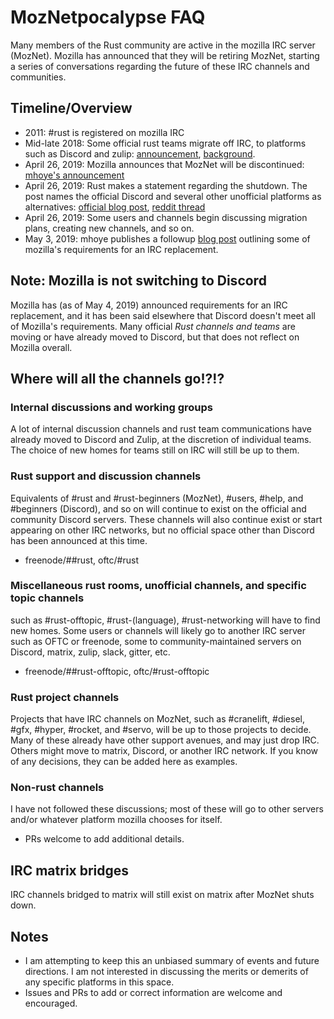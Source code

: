 # MozNetpocalypse FAQ

Many members of the Rust community are active in the mozilla IRC server
(MozNet). Mozilla has announced that they will be retiring MozNet, starting a
series of conversations regarding the future of these IRC channels and
communities.

## Timeline/Overview

* 2011: #rust is registered on mozilla IRC
* Mid-late 2018: Some official rust teams migrate off IRC, to platforms such as
  Discord and zulip:
  [announcement](https://internals.rust-lang.org/t/exploring-new-communication-channels/7859),
  [background](https://yakshav.es/from-the-rider-down/).
* April 26, 2019: Mozilla announces that MozNet will be discontinued: [mhoye's
  announcement](http://exple.tive.org/blarg/2019/04/26/synchronous-text/)
* April 26, 2019: Rust makes a statement regarding the shutdown. The post names
  the official Discord and several other unofficial platforms as alternatives:
  [official blog
  post](https://blog.rust-lang.org/2019/04/26/Mozilla-IRC-Sunset-and-the-Rust-Channel.html),
  [reddit
  thread](https://www.reddit.com/r/rust/comments/bhrm7g/mozilla_irc_sunset_and_the_rust_channel/)
* April 26, 2019: Some users and channels begin discussing migration plans,
  creating new channels, and so on.
* May 3, 2019: mhoye publishes a followup [blog
  post](http://exple.tive.org/blarg/2019/05/03/goals-and-constraints/)
  outlining some of mozilla's requirements for an IRC replacement.

## Note: Mozilla is not switching to Discord

Mozilla has (as of May 4, 2019) announced requirements for an IRC replacement,
and it has been said elsewhere that Discord doesn't meet all of Mozilla's
requirements.  Many official *Rust channels and teams* are moving or have
already moved to Discord, but that does not reflect on Mozilla overall.

## Where will all the channels go!?!?

### Internal discussions and working groups

A lot of internal discussion channels and rust team communications have already
moved to Discord and Zulip, at the discretion of individual teams. The choice
of new homes for teams still on IRC will still be up to them.

### Rust support and discussion channels

Equivalents of #rust and #rust-beginners (MozNet), #users, #help, and
#beginners (Discord), and so on will continue to exist on the official and
community Discord servers. These channels will also continue exist or start
appearing on other IRC networks, but no official space other than Discord has
been announced at this time.

* freenode/##rust, oftc/#rust

### Miscellaneous rust rooms, unofficial channels, and specific topic channels
such as #rust-offtopic, #rust-(language), #rust-networking will have to find
new homes. Some users or channels will likely go to another IRC server such as
OFTC or freenode, some to community-maintained servers on Discord, matrix,
zulip, slack, gitter, etc.

* freenode/##rust-offtopic, oftc/#rust-offtopic

### Rust project channels

Projects that have IRC channels on MozNet, such as #cranelift, #diesel, #gfx,
#hyper, #rocket, and #servo, will be up to those projects to decide. Many of
these already have other support avenues, and may just drop IRC. Others might
move to matrix, Discord, or another IRC network. If you know of any decisions,
they can be added here as examples.

### Non-rust channels

I have not followed these discussions; most of these will go to other servers
and/or whatever platform mozilla chooses for itself.

* PRs welcome to add additional details.

## IRC matrix bridges

IRC channels bridged to matrix will still exist on matrix after MozNet shuts
down.

## Notes

* I am attempting to keep this an unbiased summary of events and future
  directions. I am not interested in discussing the merits or demerits of any
  specific platforms in this space.
* Issues and PRs to add or correct information are welcome and encouraged.
